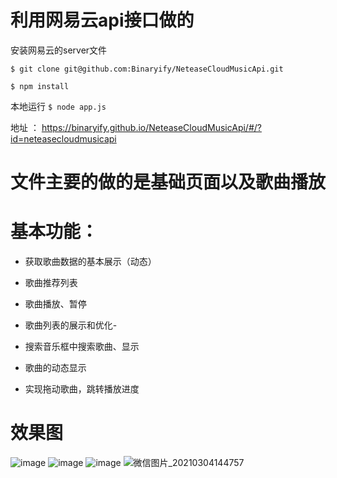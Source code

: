 # 利用网易云api接口做的

安装网易云的server文件

`$ git clone git@github.com:Binaryify/NeteaseCloudMusicApi.git`

`$ npm install`

本地运行
`$ node app.js` 

地址 ： https://binaryify.github.io/NeteaseCloudMusicApi/#/?id=neteasecloudmusicapi

# 文件主要的做的是基础页面以及歌曲播放

# 基本功能：

* 获取歌曲数据的基本展示（动态）

* 歌曲推荐列表

* 歌曲播放、暂停

* 歌曲列表的展示和优化-

* 搜索音乐框中搜索歌曲、显示

* 歌曲的动态显示

* 实现拖动歌曲，跳转播放进度


# 效果图
![image](https://user-images.githubusercontent.com/76088891/109923016-2be41180-7cf9-11eb-8f77-3bdcabff63cb.png)
![image](https://user-images.githubusercontent.com/76088891/109922949-1a026e80-7cf9-11eb-960b-35060089e002.png)
![image](https://user-images.githubusercontent.com/76088891/109922880-02c38100-7cf9-11eb-95ba-c5e53a99d1a6.png)
![微信图片_20210304144757](https://user-images.githubusercontent.com/76088891/109923157-5504a200-7cf9-11eb-8934-19f541b8dbb6.png)
